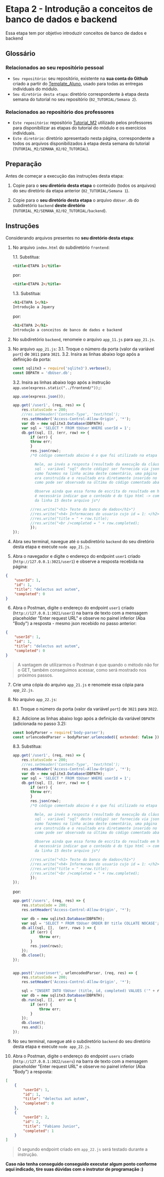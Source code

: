 # Etapa 2 - Introdução a conceitos de banco de dados e backend

Essa etapa tem por objetivo introduzir conceitos de banco de dados e backend

## Glossário

### Relacionados ao seu repositório pessoal

- `Seu repositório`: seu repositório, existente na **sua conta do Github** criado a partir do [Template_Aluno](https://github.com/Intelihub/Template_Aluno), usado para todas as entregas individuais do módulo.
- `Seu diretório desta etapa`: diretório correspondente à etapa desta semana do tutorial no seu repositório (`02_TUTORIAL/Semana 2`).

### Relacionados ao repositório dos professores

- `Este repositório`: repositório [Tutorial_M2](https://github.com/Intelihub/Tutorial_M2) utilizado pelos professores para disponibilizar as etapas do tutorial do módulo e os exercícios individuais.
- `Este diretório`: diretório apresentado nesta página, correspondente a todos os arquivos disponibilizados à etapa desta semana do tutorial (`TUTORIAL_M2/SEMANA_02/02_TUTORIAL`).




## Preparação

Antes de começar a execução das instruções desta etapa:

1. Copie para o **seu diretório desta etapa** o conteúdo (todos os arquivos) do seu diretório da etapa anterior (`02_TUTORIAL/Semana 1`).

2. Copie para o **seu diretório desta etapa** o arquivo `dbUser.db` do subdiretório `backend` **deste diretório** (`TUTORIAL_M2/SEMANA_02/02_TUTORIAL/backend`).

## Instruções

Considerando arquivos presentes no **seu diretório desta etapa**:

1. No arquivo `index.html` do subdiretório `frontend`:
	
	1.1. Substitua:
	```html
	<title>ETAPA 1</title>
	``` 
	por:
	```html
	<title>ETAPA 2</title>
    
	``` 
	
	
	1.3. Substitua:
	```html
	<h1>ETAPA 1</h1>
	Introdução a Jquery
	``` 
	por:
	```html
	<h1>ETAPA 2</h1>
	Introdução a conceitos de banco de dados e backend
	``` 

2. No subdiretório `backend`, renomeie o arquivo `app_11.js` para `app_21.js`.
3. No arquivo `app_21.js`:
    3.1. Troque o número da porta (valor da variável `port`) de `3011` para `3021`.
    3.2. Insira as linhas abaixo logo após a definição da porta: 
    ```javascript
    const sqlite3 = require('sqlite3').verbose(); 
    const DBPATH = 'dbUser.db'; 
    ```
    3.2. Insira as linhas abaixo logo após a instrução `app.use(express.static("../frontend/"));`: 
    ```javascript
    app.use(express.json());

    app.get('/user1', (req, res) => {
	    res.statusCode = 200;
	    //res.setHeader('Content-Type', 'text/html');
	    res.setHeader('Access-Control-Allow-Origin', '*');
	    var db = new sqlite3.Database(DBPATH);
	    var sql = 'SELECT * FROM tbUser WHERE userId = 1';
	    db.get(sql, [], (err, row) => {
		    if (err) {
			throw err;
		    }
		    res.json(row);
		    /*O código comentado abaixo é o que foi utilizado na etapa 1.

		      Nele, ao invés a resposta (resultado da execução da cláusula
		      sql - variável "sql" deste código) ser fornecida via json,
		      como fazemos na linha acima deste comentário, uma página html
		      era construída e o resultado era diretamente inserido no html, 
		      como pode ser observado na última do código comentado abaixo.

		      Observe ainda que essa forma de escrita do resultado em html, 
		      é necessário indicar que o conteúdo é do tipo html -> comentário
		      da linha 15 deste arquivo js*/

		    //res.write("<h1> Teste do banco de dados</h1>") 
		    //res.write("<h4> Informacoes do usuario cujo id = 1: </h2>") 
		    //res.write("title = " + row.title); 
		    //res.write("<br />completed = " + row.completed); 
    	    });
    });
    ```
4. Abra seu terminal, navegue até o subdiretório `backend` do seu diretório desta etapa e execute `node app_21.js`.
5. Abra o navegador e digite o endereço do endpoint `user1` criado (`http://127.0.0.1:3021/user1`) e observe a resposta recebida na página:
```json
{
    "userId": 1,
    "id": 1,
    "title": "delectus aut autem",
    "completed": 0
}
```

6. Abra o Postman, digite o endereço do endpoint `user1` criado (`http://127.0.0.1:3021/user1`) na barra de texto com a mensagem placeholder "Enter request URL" e observe no painel inferior (Aba "Body") a resposta - mesmo json recebido no passo anterior:
```json
{
    "userId": 1,
    "id": 1,
    "title": "delectus aut autem",
    "completed": 0
}
```
> A vantagem de utilizarmos o Postman é que quando o método não for o GET, também conseguimos acessar, como será mostrado nos próximos passos.

7. Crie uma cópia do arquivo `app_21.js` e renomeie essa cópia para `app_22.js`.

8. No arquivo `app_22.js`:

    8.1. Troque o número da porta (valor da variável `port`) de `3021` para `3022`.

    8.2. Adicione as linhas abaixo logo após a definição da variável `DBPATH` (adicionada no passo 3.2):

    ```javascript
    const bodyParser = require('body-parser');
    const urlencodedParser = bodyParser.urlencoded({ extended: false })
    ```

    8.3. Substitua:

    ```javascript
    app.get('/user1', (req, res) => {
	    res.statusCode = 200;
	    //res.setHeader('Content-Type', 'text/html');
	    res.setHeader('Access-Control-Allow-Origin', '*');
	    var db = new sqlite3.Database(DBPATH);
	    var sql = 'SELECT * FROM tbUser WHERE userId = 1';
	    db.get(sql, [], (err, row) => {
		    if (err) {
			throw err;
		    }
		    res.json(row);
		    /*O código comentado abaixo é o que foi utilizado na etapa 1.

		      Nele, ao invés a resposta (resultado da execução da cláusula
		      sql - variável "sql" deste código) ser fornecida via json,
		      como fazemos na linha acima deste comentário, uma página html
		      era construída e o resultado era diretamente inserido no html, 
		      como pode ser observado na última do código comentado abaixo.

		      Observe ainda que essa forma de escrita do resultado em html, 
		      é necessário indicar que o conteúdo é do tipo html -> comentário
		      da linha 15 deste arquivo js*/

		    //res.write("<h1> Teste do banco de dados</h1>") 
		    //res.write("<h4> Informacoes do usuario cujo id = 1: </h2>") 
		    //res.write("title = " + row.title); 
		    //res.write("<br />completed = " + row.completed); 
    	    });
    });
    ```
    por:
    ```javascript 
    app.get('/users', (req, res) => {
        res.statusCode = 200;
        res.setHeader('Access-Control-Allow-Origin', '*');

        var db = new sqlite3.Database(DBPATH);
    	var sql = 'SELECT * FROM tbUser ORDER BY title COLLATE NOCASE';
        db.all(sql, [],  (err, rows ) => {
            if (err) {
                throw err;
            }
            res.json(rows);
        });
        db.close();
    });


    app.post('/userinsert', urlencodedParser, (req, res) => {
        res.statusCode = 200;
        res.setHeader('Access-Control-Allow-Origin', '*'); 

        sql = "INSERT INTO tbUser (title, id, completed) VALUES ('" + req.body.title + "', 33, false)";
        var db = new sqlite3.Database(DBPATH); 
        db.run(sql, [],  err => {
            if (err) {
                throw err;
            }
        });
        db.close();
        res.end();
    });
    ```

9. No seu terminal, navegue até o subdiretório `backend` do seu diretório desta etapa e execute `node app_22.js`.

10. Abra o Postman, digite o endereço do endpoint `users` criado (`http://127.0.0.1:3022/users`) na barra de texto com a mensagem placeholder "Enter request URL" e observe no painel inferior (Aba "Body") a resposta:

```json
[
    {
        "userId": 1,
        "id": 1,
        "title": "delectus aut autem",
        "completed": 0
    },
    {
        "userId": 2,
        "id": 2,
        "title": "Fabiano Junior",
        "completed": 1
    }
]
```

> O segundo endpoint criado em `app_22.js` será testado durante a instrução.

**Caso não tenha conseguido conseguido executar algum ponto conforme aqui indicado, tire suas dúvidas com o instrutor de programação :)**

